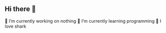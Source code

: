 ## Hi there 👋

🔭 I’m currently working on nothing
🌱 I’m currently learning programming
🦈 I love shark


<!--
**SomniatorTrES-2b/SomniatorTrES-2b** is a ✨ _special_ ✨ repository because its `README.md` (this file) appears on your GitHub profile.

Here are some ideas to get you started:

- 🔭 I’m currently working on nothing
- 🌱 I’m currently learning programming on C++ 

